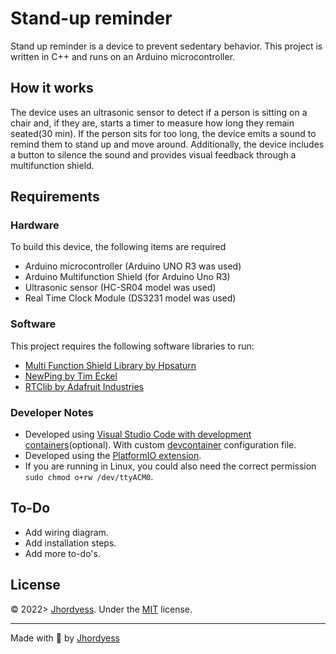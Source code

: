 # Stand-up reminder

Stand up reminder is a device to prevent sedentary behavior. This project is written in C++ and runs on an Arduino microcontroller.

## How it works

The device uses an ultrasonic sensor to detect if a person is sitting on a chair and, if they are, starts a timer to measure how long they remain seated(30 min). If the person sits for too long, the device emits a sound to remind them to stand up and move around. Additionally, the device includes a button to silence the sound and provides visual feedback through a multifunction shield.

## Requirements

### Hardware

To build this device, the following items are required

- Arduino microcontroller (Arduino UNO R3 was used)
- Arduino Multifunction Shield (for Arduino Uno R3)
- Ultrasonic sensor (HC-SR04 model was used)
- Real Time Clock Module  (DS3231 model was used)

### Software

This project requires the following software libraries to run:

- [Multi Function Shield Library by Hpsaturn](https://registry.platformio.org/libraries/hpsaturn/MultiFuncShield)
- [NewPing by Tim Eckel](https://registry.platformio.org/libraries/teckel12/NewPing)
- [RTClib by Adafruit Industries](https://registry.platformio.org/libraries/adafruit/RTClib)

### Developer Notes

- Developed using [Visual Studio Code with development containers](https://code.visualstudio.com/docs/devcontainers/containers)(optional). With custom [devcontainer](https://gist.github.com/jhordyess/07f126d2017bb99bcfca9cffc62162bc) configuration file.
- Developed using the [PlatformIO extension](https://marketplace.visualstudio.com/items?itemName=platformio.platformio-ide).
- If you are running in Linux, you could also need the correct permission ```sudo chmod o+rw /dev/ttyACM0```.

## To-Do

- Add wiring diagram.
- Add installation steps.
- Add more to-do's.

## License

© 2022> [Jhordyess](https://github.com/jhordyess). Under the [MIT](https://choosealicense.com/licenses/mit/) license.

---

Made with 💪 by [Jhordyess](https://www.jhordyess.com/)
